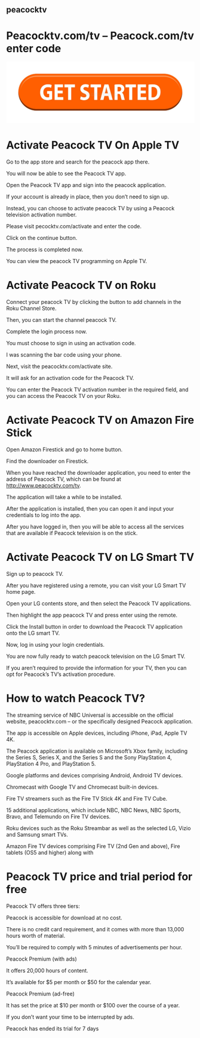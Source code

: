 ## peacocktv
# Peacocktv.com/tv – Peacock.com/tv enter code
[![Peacocktv.com/tv](get-started-199847725.jpg)](https://www.peacocktvcom-tv.com/)
# Activate Peacock TV On Apple TV
Go to the app store and search for the peacock app there.

You will now be able to see the Peacock TV app.

Open the Peacock TV app and sign into the peacock application.

If your account is already in place, then you don’t need to sign up.

Instead, you can choose to activate peacock TV by using a Peacock television activation number.

Please visit pecocktv.com/activate and enter the code.

Click on the continue button.

The process is completed now.

You can view the peacock TV programming on Apple TV.

# Activate Peacock TV on Roku
Connect your peacock TV by clicking the button to add channels in the Roku Channel Store.

Then, you can start the channel peacock TV.

Complete the login process now.

You must choose to sign in using an activation code.

I was scanning the bar code using your phone.

Next, visit the peacocktv.com/activate site.

It will ask for an activation code for the Peacock TV.

You can enter the Peacock TV activation number in the required field, and you can access the Peacock TV on your Roku.

# Activate Peacock TV on Amazon Fire Stick
Open Amazon Firestick and go to home button.

Find the downloader on Firestick.

When you have reached the downloader application, you need to enter the address of Peacock TV, which can be found at http://www.peacocktv.com/tv.

The application will take a while to be installed.

After the application is installed, then you can open it and input your credentials to log into the app.

After you have logged in, then you will be able to access all the services that are available if Peacock television is on the stick.

# Activate Peacock TV on LG Smart TV
Sign up to peacock TV.

After you have registered using a remote, you can visit your LG Smart TV home page.

Open your LG contents store, and then select the Peacock TV applications.

Then highlight the app peacock TV and press enter using the remote.

Click the Install button in order to download the Peacock TV application onto the LG smart TV.

Now, log in using your login credentials.

You are now fully ready to watch peacock television on the LG Smart TV.

If you aren’t required to provide the information for your TV, then you can opt for Peacock’s TV’s activation procedure.

# How to watch Peacock TV?
The streaming service of NBC Universal is accessible on the official website, peacocktv.com – or the specifically designed Peacock application.

The app is accessible on Apple devices, including iPhone, iPad, Apple TV 4K.

The Peacock application is available on Microsoft’s Xbox family, including the Series S, Series X, and the Series S and the Sony PlayStation 4, PlayStation 4 Pro, and PlayStation 5.

Google platforms and devices comprising Android, Android TV devices.

Chromecast with Google TV and Chromecast built-in devices.

Fire TV streamers such as the Fire TV Stick 4K and Fire TV Cube.

15 additional applications, which include NBC, NBC News, NBC Sports, Bravo, and Telemundo on Fire TV devices.

Roku devices such as the Roku Streambar as well as the selected LG, Vizio and Samsung smart TVs.

Amazon Fire TV devices comprising Fire TV (2nd Gen and above), Fire tablets (OS5 and higher) along with

# Peacock TV price and trial period for free
Peacock TV offers three tiers:

Peacock is accessible for download at no cost.

There is no credit card requirement, and it comes with more than 13,000 hours worth of material.

You’ll be required to comply with 5 minutes of advertisements per hour.

Peacock Premium (with ads)

It offers 20,000 hours of content.

It’s available for $5 per month or $50 for the calendar year.

Peacock Premium (ad-free)

It has set the price at $10 per month or $100 over the course of a year.

If you don’t want your time to be interrupted by ads.

Peacock has ended its trial for 7 days
